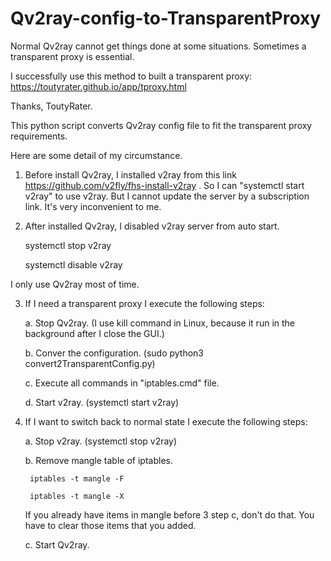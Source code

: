 # Qv2ray-config-to-TransparentProxy

Normal Qv2ray cannot get things done at some situations. Sometimes a transparent proxy is essential.

I successfully use this method to built a transparent proxy: https://toutyrater.github.io/app/tproxy.html

Thanks, ToutyRater.

This python script converts Qv2ray config file to fit the transparent proxy requirements.

Here are some detail of my circumstance.

1. Before install Qv2ray, I installed v2ray from this link https://github.com/v2fly/fhs-install-v2ray . 
So I can "systemctl start v2ray" to use v2ray. But I cannot update the server by a subscription link. 
It's very inconvenient to me.

2. After installed Qv2ray, I disabled v2ray server from auto start.

    systemctl stop v2ray
    
    systemctl disable v2ray
    
I only use Qv2ray most of time. 

3. If I need a transparent proxy I execute the following steps:

    a. Stop Qv2ray. (I use kill command in Linux, because it run in the background after I close the GUI.)
    
    b. Conver the configuration. (sudo python3 convert2TransparentConfig.py)
    
    c. Execute all commands in "iptables.cmd" file.
    
    d. Start v2ray. (systemctl start v2ray)

4. If I want to switch back to normal state I execute the following steps:

    a. Stop v2ray. (systemctl stop v2ray)
    
    b. Remove mangle table of iptables.
    
        iptables -t mangle -F
        
        iptables -t mangle -X
        
      If you already have items in mangle before 3 step c, don't do that. You have to clear those items that you added.
      
    c. Start Qv2ray.
